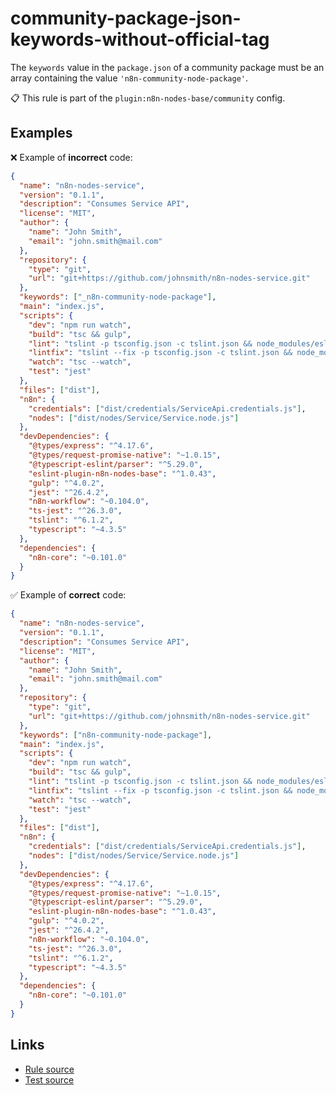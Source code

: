 [//]: # "File generated from a template. Do not edit this file directly."

# community-package-json-keywords-without-official-tag

The `keywords` value in the `package.json` of a community package must be an array containing the value `'n8n-community-node-package'`.

📋 This rule is part of the `plugin:n8n-nodes-base/community` config.

## Examples

❌ Example of **incorrect** code:

```json
{
  "name": "n8n-nodes-service",
  "version": "0.1.1",
  "description": "Consumes Service API",
  "license": "MIT",
  "author": {
    "name": "John Smith",
    "email": "john.smith@mail.com"
  },
  "repository": {
    "type": "git",
    "url": "git+https://github.com/johnsmith/n8n-nodes-service.git"
  },
  "keywords": ["_n8n-community-node-package"],
  "main": "index.js",
  "scripts": {
    "dev": "npm run watch",
    "build": "tsc && gulp",
    "lint": "tslint -p tsconfig.json -c tslint.json && node_modules/eslint/bin/eslint.js ./nodes",
    "lintfix": "tslint --fix -p tsconfig.json -c tslint.json && node_modules/eslint/bin/eslint.js --fix ./nodes",
    "watch": "tsc --watch",
    "test": "jest"
  },
  "files": ["dist"],
  "n8n": {
    "credentials": ["dist/credentials/ServiceApi.credentials.js"],
    "nodes": ["dist/nodes/Service/Service.node.js"]
  },
  "devDependencies": {
    "@types/express": "^4.17.6",
    "@types/request-promise-native": "~1.0.15",
    "@typescript-eslint/parser": "^5.29.0",
    "eslint-plugin-n8n-nodes-base": "^1.0.43",
    "gulp": "^4.0.2",
    "jest": "^26.4.2",
    "n8n-workflow": "~0.104.0",
    "ts-jest": "^26.3.0",
    "tslint": "^6.1.2",
    "typescript": "~4.3.5"
  },
  "dependencies": {
    "n8n-core": "~0.101.0"
  }
}
```

✅ Example of **correct** code:

```json
{
  "name": "n8n-nodes-service",
  "version": "0.1.1",
  "description": "Consumes Service API",
  "license": "MIT",
  "author": {
    "name": "John Smith",
    "email": "john.smith@mail.com"
  },
  "repository": {
    "type": "git",
    "url": "git+https://github.com/johnsmith/n8n-nodes-service.git"
  },
  "keywords": ["n8n-community-node-package"],
  "main": "index.js",
  "scripts": {
    "dev": "npm run watch",
    "build": "tsc && gulp",
    "lint": "tslint -p tsconfig.json -c tslint.json && node_modules/eslint/bin/eslint.js ./nodes",
    "lintfix": "tslint --fix -p tsconfig.json -c tslint.json && node_modules/eslint/bin/eslint.js --fix ./nodes",
    "watch": "tsc --watch",
    "test": "jest"
  },
  "files": ["dist"],
  "n8n": {
    "credentials": ["dist/credentials/ServiceApi.credentials.js"],
    "nodes": ["dist/nodes/Service/Service.node.js"]
  },
  "devDependencies": {
    "@types/express": "^4.17.6",
    "@types/request-promise-native": "~1.0.15",
    "@typescript-eslint/parser": "^5.29.0",
    "eslint-plugin-n8n-nodes-base": "^1.0.43",
    "gulp": "^4.0.2",
    "jest": "^26.4.2",
    "n8n-workflow": "~0.104.0",
    "ts-jest": "^26.3.0",
    "tslint": "^6.1.2",
    "typescript": "~4.3.5"
  },
  "dependencies": {
    "n8n-core": "~0.101.0"
  }
}
```

## Links

- [Rule source](../../lib/rules/community-package-json-keywords-without-official-tag.ts)
- [Test source](../../tests/community-package-json-keywords-without-official-tag.test.ts)
